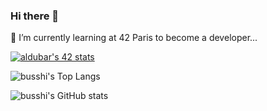 ### Hi there 👋

🌱 I’m currently learning at 42 Paris to become a developer...


[![aldubar's 42 stats](https://badge42.herokuapp.com/api/stats/aldubar?privacyName=true)](https://github.com/JaeSeoKim/badge42)


![busshi's Top Langs](https://github-readme-stats.vercel.app/api/top-langs/?username=busshi&layout=compact&bg_color=7f7fd5,86a8e7,91eac9&title_color=fff&text_color=fff)


![busshi's GitHub stats](https://github-readme-stats.vercel.app/api?username=busshi&show_icons=true&theme=gruvbox)
